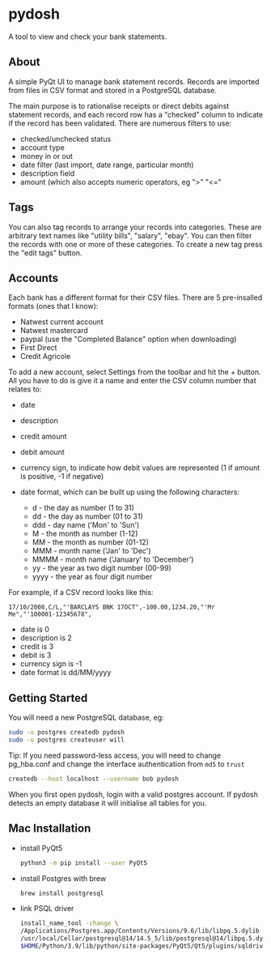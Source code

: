# pydosh

A tool to view and check your bank statements.

## About

A simple PyQt UI to manage bank statement records. Records are imported from files in CSV format and stored in a PostgreSQL database.

The main purpose is to rationalise receipts or direct debits against statement records, and each record row has a "checked" column to indicate if the record has been validated. There are numerous filters to use:

* checked/unchecked status
* account type
* money in or out
* date filter (last import, date range, particular month)
* description field
* amount (which also accepts numeric operators, eg ">" "<="

## Tags

You can also tag records to arrange your records into categories. These are arbitrary text names
like "utility bills", "salary", "ebay". You can then filter the records with one or more of these
categories. To create a new tag press the "edit tags" button.

## Accounts

Each bank has a different format for their CSV files. There are 5 pre-insalled formats (ones that 
I know):

* Natwest current account
* Natwest mastercard
* paypal (use the "Completed Balance" option when downloading)
* First Direct
* Credit Agricole

To add a new account, select Settings from the toolbar and hit the + button. All you have to do is give
it a name and enter the CSV column number that relates to:

* date
* description
* credit amount
* debit amount
* currency sign, to indicate how debit values are represented (1 if amount is positive, -1 if negative)  
* date format, which can be built up using the following characters:

  * d - the day as number (1 to 31)
  * dd - the day as number (01 to 31)
  * ddd - day name ('Mon' to 'Sun')
  * M - the month as number (1-12)
  * MM - the month as number (01-12)
  * MMM - month name ('Jan' to 'Dec')
  * MMMM - month name ('January' to 'December')
  * yy - the year as two digit number (00-99)
  * yyyy - the year as four digit number

For example, if a CSV record looks like this:

``17/10/2008,C/L,"'BARCLAYS BNK 17OCT",-100.00,1234.20,"'Mr Me","'100001-12345678",``

* date is 0
* description is 2
* credit is 3
* debit is 3
* currency sign is -1
* date format is dd/MM/yyyy

## Getting Started

You will need a new PostgreSQL database, eg:

```bash
sudo -u postgres createdb pydosh
sudo -u postgres createuser will
```

Tip: If you need password-less access, you will need to change pg_hba.conf and change the interface authentication from `md5` to `trust`

```bash
createdb --host localhost --username bob pydosh
```

When you first open pydosh, login with a valid postgres account. If pydosh detects an empty database it will initialise all tables for you.

## Mac Installation

* install PyQt5

  ```bash
  python3 -m pip install --user PyQt5
  ```
  
* install Postgres with brew

  ```bash
  brew install postgresql
  ```
  
* link PSQL driver

  ```bash
  install_name_tool -change \
  /Applications/Postgres.app/Contents/Versions/9.6/lib/libpq.5.dylib \
  /usr/local/Cellar/postgresql@14/14.5_5/lib/postgresql@14/libpq.5.dylib \
  $HOME/Python/3.9/lib/python/site-packages/PyQt5/Qt5/plugins/sqldrivers/ libqsqlpsql.dylib
  ```
